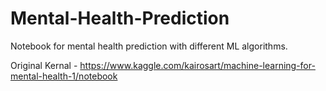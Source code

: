 # Mental-Health-Prediction
Notebook for mental health prediction with different ML algorithms.

Original Kernal - https://www.kaggle.com/kairosart/machine-learning-for-mental-health-1/notebook
